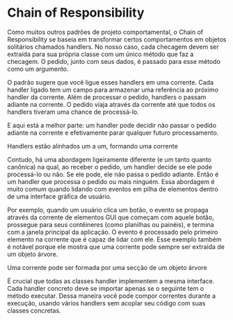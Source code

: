 # Chain of Responsibility

Como muitos outros padrões de projeto comportamental, o Chain of Responsibility se baseia em transformar certos
comportamentos em objetos solitários chamados handlers. No nosso caso, cada checagem devem ser extraída para sua própria
classe com um único método que faz a checagem. O pedido, junto com seus dados, é passado para esse método como um
argumento.

O padrão sugere que você ligue esses handlers em uma corrente. Cada handler ligado tem um campo para armazenar uma
referência ao próximo handler da corrente. Além de processar o pedido, handlers o passam adiante na corrente. O pedido
viaja através da corrente até que todos os handlers tiveram uma chance de processá-lo.

E aqui está a melhor parte: um handler pode decidir não passar o pedido adiante na corrente e efetivamente parar
qualquer futuro processamento.

Handlers estão alinhados um a um, formando uma corrente

Contudo, há uma abordagem ligeiramente diferente (e um tanto quanto canônica) na qual, ao receber o pedido, um handler
decide se ele pode processá-lo ou não. Se ele pode, ele não passa o pedido adiante. Então é um handler que processa o
pedido ou mais ninguém. Essa abordagem é muito comum quando lidando com eventos em pilha de elementos dentro de uma
interface gráfica de usuário.

Por exemplo, quando um usuário clica um botão, o evento se propaga através da corrente de elementos GUI que começam com
aquele botão, prossegue para seus contêineres (como planilhas ou painéis), e termina com a janela principal da
aplicação. O evento é processado pelo primeiro elemento na corrente que é capaz de lidar com ele. Esse exemplo também é
notável porque ele mostra que uma corrente pode sempre ser extraída de um objeto árvore.

Uma corrente pode ser formada por uma secção de um objeto árvore

É crucial que todas as classes handler implementem a mesma interface. Cada handler concreto deve se importar apenas se o
seguinte tem o método executar. Dessa maneira você pode compor correntes durante a execução, usando vários handlers sem
acoplar seu código com suas classes concretas.